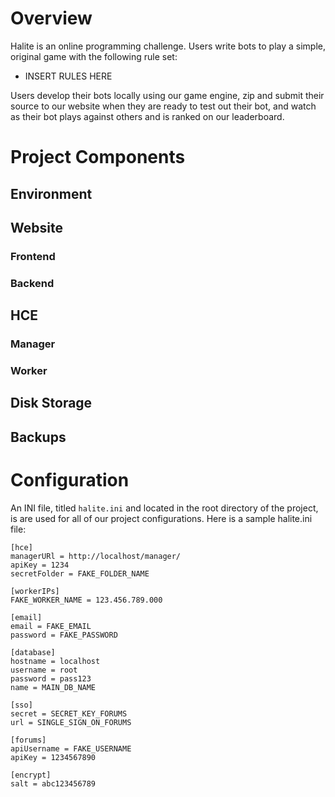# Overview

Halite is an online programming challenge. Users write bots to play a simple, original game with the following rule set:

* INSERT RULES HERE

Users develop their bots locally using our game engine, zip and submit their source to our website when they are ready to test out their bot, and watch as their bot plays against others and is ranked on our leaderboard.

# Project Components

## Environment

## Website

### Frontend

### Backend

## HCE

### Manager

### Worker

## Disk Storage

## Backups

# Configuration

An INI file, titled `halite.ini` and located in the root directory of the project, is are used for all of our project configurations. Here is a sample halite.ini file: 

```
[hce]
managerURl = http://localhost/manager/
apiKey = 1234 
secretFolder = FAKE_FOLDER_NAME

[workerIPs]
FAKE_WORKER_NAME = 123.456.789.000

[email]
email = FAKE_EMAIL
password = FAKE_PASSWORD

[database]
hostname = localhost
username = root
password = pass123
name = MAIN_DB_NAME

[sso]
secret = SECRET_KEY_FORUMS
url = SINGLE_SIGN_ON_FORUMS

[forums]
apiUsername = FAKE_USERNAME
apiKey = 1234567890

[encrypt]
salt = abc123456789
```
